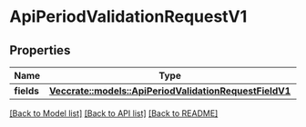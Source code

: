 # ApiPeriodValidationRequestV1

## Properties

Name | Type | Description | Notes
------------ | ------------- | ------------- | -------------
**fields** | [**Vec<crate::models::ApiPeriodValidationRequestFieldV1>**](api.ValidationRequestFieldV1.md) |  |

[[Back to Model list]](../README.md#documentation-for-models) [[Back to API list]](../README.md#documentation-for-api-endpoints) [[Back to README]](../README.md)
